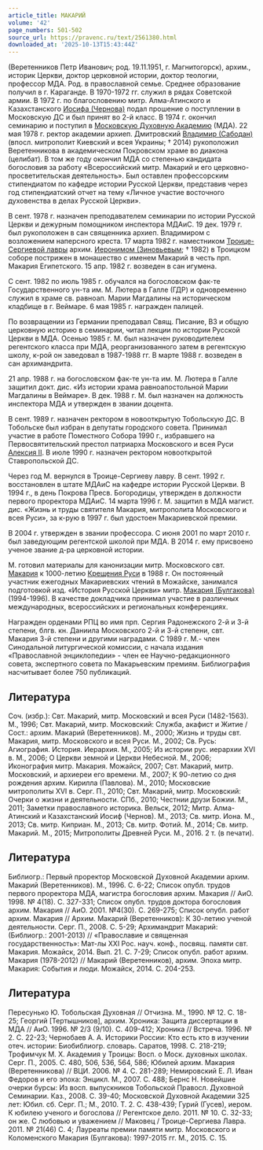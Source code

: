 ```yaml
---
article_title: МАКАРИЙ
volume: '42'
page_numbers: 501-502
source_url: https://pravenc.ru/text/2561380.html
downloaded_at: '2025-10-13T15:43:44Z'
---
```


(Веретенников Петр Иванович; род. 19.11.1951, г. Магнитогорск), архим., историк Церкви, доктор церковной истории, доктор теологии, профессор МДА. Род. в православной семье. Среднее образование получил в г. Караганде. В 1970-1972 гг. служил в рядах Советской армии. В 1972 г. по благословению митр. Алма-Атинского и Казахстанского [Иосифа (Чернова)](<https://pravenc.ru/text/Иосифа (Чернова).html>) подал прошение о поступлении в Московскую ДС и был принят во 2-й класс. В 1974 г. окончил семинарию и поступил в [Московскую Духовную Академию](<https://pravenc.ru/text/Московскую Духовную Академию.html>) (МДА). 22 мая 1978 г. ректор академии архиеп. Дмитровский [Владимир (Сабодан)](https://pravenc.ru/text/Владимир.html) (впосл. митрополит Киевский и всея Украины; † 2014) рукоположил Веретенникова в академическом Покровском храме во диакона (целибат). В том же году окончил МДА со степенью кандидата богословия за работу «Всероссийский митр. Макарий и его церковно-просветительская деятельность». Был оставлен профессорским стипендиатом по кафедре истории Русской Церкви, представив через год стипендиатский отчет на тему «Личное участие восточного духовенства в делах Русской Церкви».

В сент. 1978 г. назначен преподавателем семинарии по истории Русской Церкви и дежурным помощником инспектора МДАиС. 19 дек. 1979 г. был рукоположен в сан священника архиеп. Владимиром с возложением наперсного креста. 17 марта 1982 г. наместником [Троице-Сергиевой лавры](<https://pravenc.ru/text/Троице-Сергиева лавра.html>) архим. [Иеронимом (Зиновьевым](<https://pravenc.ru/text/Иеронимом (Зиновьевым.html>); † 1982) в Троицком соборе пострижен в монашество с именем Макарий в честь прп. Макария Египетского. 15 апр. 1982 г. возведен в сан игумена.

С сент. 1982 по июль 1985 г. обучался на богословском фак-те Государственного ун-та им. М. Лютера в Галле (ГДР) и одновременно служил в храме св. равноап. Марии Магдалины на историческом кладбище в г. Веймаре. 6 мая 1985 г. награжден палицей.

По возвращении из Германии преподавал Свящ. Писание, ВЗ и общую церковную историю в семинарии, читал лекции по истории Русской Церкви в МДА. Осенью 1985 г. М. был назначен руководителем регентского класса при МДА, реорганизованного затем в регентскую школу, к-рой он заведовал в 1987-1988 гг. В марте 1988 г. возведен в сан архимандрита.

21 апр. 1988 г. на богословском фак-те ун-та им. М. Лютера в Галле защитил докт. дис. «Из истории храма равноапостольной Марии Магдалины в Веймаре». В дек. 1988 г. М. был назначен на должность инспектора МДА и утвержден в звании доцента.

В сент. 1989 г. назначен ректором в новооткрытую Тобольскую ДС. В Тобольске был избран в депутаты городского совета. Принимал участие в работе Поместного Собора 1990 г., избравшего на Первосвятительский престол патриарха Московского и всея Руси [Алексия II](<https://pravenc.ru/text/АЛЕКСИЙ II.html>). В июле 1990 г. назначен ректором новооткрытой Ставропольской ДС.

Через год М. вернулся в Троице-Сергиеву лавру. В сент. 1992 г. восстановлен в штате МДАиС на кафедре истории Русской Церкви. В 1994 г., в день Покрова Пресв. Богородицы, утвержден в должности первого проректора МДАиС. 14 марта 1996 г. М. защитил в МДА магист. дис. «Жизнь и труды святителя Макария, митрополита Московского и всея Руси», за к-рую в 1997 г. был удостоен Макариевской премии.

В 2004 г. утвержден в звании профессора. С июня 2001 по март 2010 г. был заведующим регентской школой при МДА. В 2014 г. ему присвоено ученое звание д-ра церковной истории.

М. готовил материалы для канонизации митр. Московского свт. [Макария](https://pravenc.ru/text/Макарий.html) к 1000-летию [Крещения Руси](<https://pravenc.ru/text/Крещения Руси.html>) в 1988 г. Он постоянный участник ежегодных Макариевских чтений в Можайске, занимался подготовкой изд. «История Русской Церкви» митр. [Макария (Булгакова)](<https://pravenc.ru/text/Макария (Булгакова).html>) (1994-1996). В качестве докладчика принимал участие в различных международных, всероссийских и региональных конференциях.

Награжден орденами РПЦ во имя прп. Сергия Радонежского 2-й и 3-й степени, блгв. кн. Даниила Московского 2-й и 3-й степени, свт. Макария 3-й степени и другими наградами. С 1989 г. М.- член Синодальной литургической комиссии, с начала издания «Православной энциклопедии» - член ее Научно-редакционного совета, экспертного совета по Макарьевским премиям. Библиография насчитывает более 750 публикаций.

## Литература

Соч. (избр.): Свт. Макарий, митр. Московский и всея Руси (1482-1563). М., 1996; Свт. Макарий, митр. Московский: Служба, акафист и Житие / Сост.: архим. Макарий (Веретенников). М., 2000; Жизнь и труды свт. Макария, митр. Московского и всея Руси. М., 2002; Св. Русь: Агиография. История. Иерархия. М., 2005; Из истории рус. иерархии XVI в. М., 2006; О Церкви земной и Церкви Небесной. М., 2006; Иконография митр. Макария. Можайск, 2007; Свт. Макарий, митр. Московский, и архиереи его времени. М., 2007; К 90-летию со дня рождения архим. Кирилла (Павлова). М., 2010; Московские митрополиты XVI в. Серг. П., 2010; Свт. Макарий, митр. Московский: Очерки о жизни и деятельности. СПб., 2010; Честнии друзи Божии. М., 2011; Заметки православного историка. Вельск, 2012; Митр. Алма-Атинский и Казахстанский Иосиф (Чернов). М., 2013; Св. митр. Иона. М., 2013; Св. митр. Киприан. М., 2013; Св. митр. Фотий. М., 2014; Св. митр. Макарий. М., 2015; Митрополиты Древней Руси. М., 2016. 2 т. (в печати).

## Литература

Библиогр.: Первый проректор Московской Духовной Академии архим. Макарий (Веретенников). М., 1996. С. 6-22; Список опубл. трудов первого проректора МДА, магистра богословия архим. Макария // АиО. 1998. № 4(18). С. 327-331; Список опубл. трудов доктора богословия архим. Макария // АиО. 2001. №4(30). С. 269-275; Список опубл. работ архим. Макария // Архим. Макарий (Веретенников): К 30-летию ученой деятельности. Серг. П., 2008. С. 5-29; Архимандрит Макарий: (Библиогр.: 2001-2013) // «Православие и священная государственность»: Мат-лы ХХI Рос. науч. конф., посвящ. памяти свт. Макария. Можайск, 2014. Вып. 21. С. 7-29; Список опубл. работ архим. Макария (1978-2012) // Макарий (Веретенников), архим. Эпоха митр. Макария: События и люди. Можайск, 2014. С. 204-253.

## Литература

Пересунько Ю. Тобольская Духовная // Отчизна. М., 1990. № 12. С. 18-25; Георгий [Тертышников], архим. Хроника: Защита диссертации в МДА // АиО. 1996. № 2/3 (9/10). С. 409-412; Хроника // Встреча. 1996. № 2. С. 22-23; Чернобаев А. А. Историки России: Кто есть кто в изучении отеч. истории: Биобиблиогр. словарь. Саратов, 1998. С. 218-219; Трофимчук М. Х. Академия у Троицы: Восп. о Моск. духовных школах. Серг. П., 2005. С. 480, 506, 536, 564, 586; Юбилей архим. Макария (Веретенникова) // ВЦИ. 2006. № 4. С. 281-289; Немировский Е. Л. Иван Федоров и его эпоха: Энцикл. М., 2007. С. 488; Бернс Н. Новейшие очерки бурсы: Из восп. выпускников Тобольской Правосл. Духовной Семинарии. Каз., 2008. С. 39-40; Московской Духовной Академии 325 лет: Юбил. сб. Серг. П.; М., 2010. Т. 2. С. 438-439; Гурий (Гусев), иером. К юбилею ученого и богослова // Регентское дело. 2011. № 10. С. 32-33; он же. С любовью и уважением // Маковец / Троице-Сергиева Лавра. 2011. № 21(46) С. 4; Лауреаты премии памяти митр. Московского и Коломенского Макария (Булгакова): 1997-2015 гг. М., 2015. С. 15.
